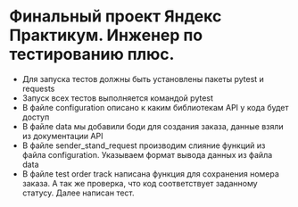 ﻿# Финальный проект Яндекс Практикум. Инженер по тестированию плюс. 
- Для запуска тестов должны быть установлены пакеты pytest и requests
- Запуск всех тестов выполняется командой pytest
- В файле configuration описано к каким библиотекам API у кода будет доступ
- В файле data мы добавили боди для создания заказа, данные взяли из документации API
- В файле sender_stand_request производим слияние функций из файла configuration. Указываем формат вывода данных из файла data
- В файле test order track написана функция для сохранения номера заказа. А так же проверка, что код соответствует заданному статусу. Далее написан тест.